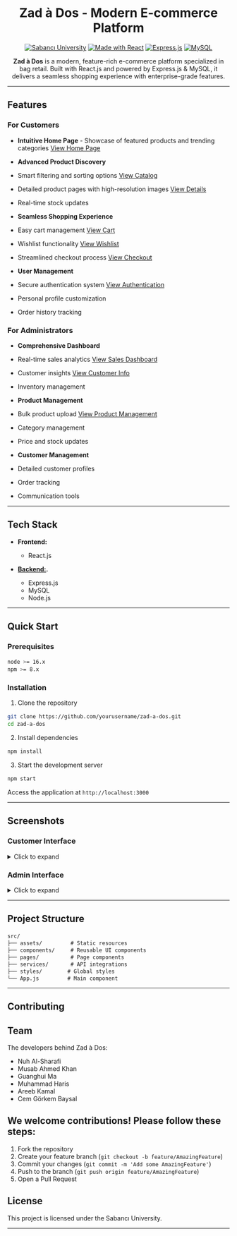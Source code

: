 <div align="center">

# Zad à Dos - Modern E-commerce Platform

[![Sabancı University](https://img.shields.io/badge/Sabancı-University-blue.svg)](https://www.sabanciuniv.edu/en)
[![Made with React](https://img.shields.io/badge/React-20232A?style=for-the-badge&logo=react&logoColor=61DAFB)](https://reactjs.org/)
[![Express.js](https://img.shields.io/badge/Express.js-404D59?style=for-the-badge)](https://expressjs.com/)
[![MySQL](https://img.shields.io/badge/MySQL-00000F?style=for-the-badge&logo=mysql&logoColor=white)](https://www.mysql.com/)

**Zad à Dos** is a modern, feature-rich e-commerce platform specialized in bag retail. Built with React.js and powered by Express.js & MySQL, it delivers a seamless shopping experience with enterprise-grade features.


</div>

---

## Features

### For Customers
  - **Intuitive Home Page** - Showcase of featured products and trending categories [View Home Page](#home-page)
  - **Advanced Product Discovery** 
  - Smart filtering and sorting options [View Catalog](#product-listings)
  - Detailed product pages with high-resolution images [View Details](#product-details)
  - Real-time stock updates
 
    
  - **Seamless Shopping Experience**
  - Easy cart management [View Cart](#shopping-cart)
  - Wishlist functionality [View Wishlist](#wishlist)
  - Streamlined checkout process [View Checkout](#checkout)
 
    
  -  **User Management**
  - Secure authentication system [View Authentication](#authentication)
  - Personal profile customization
  - Order history tracking

### For Administrators
  - **Comprehensive Dashboard**
  - Real-time sales analytics [View Sales Dashboard](#sales-dashboard)
  - Customer insights [View Customer Info](#customer-management)
  - Inventory management

    
  - **Product Management**
  - Bulk product upload [View Product Management](#product-management)
  - Category management
  - Price and stock updates
    
  - **Customer Management**
  - Detailed customer profiles
  - Order tracking
  - Communication tools

---

## Tech Stack

- **Frontend:**
  - React.js

- **[Backend:](https://github.com/pishmish/laback).**
  - Express.js
  - MySQL
  - Node.js

---

## Quick Start

### Prerequisites

```bash
node >= 16.x
npm >= 8.x
```

### Installation

1. Clone the repository
```bash
git clone https://github.com/yourusername/zad-a-dos.git
cd zad-a-dos
```

2. Install dependencies
```bash
npm install
```

3. Start the development server
```bash
npm start
```

Access the application at `http://localhost:3000`

---

## Screenshots

### Customer Interface

<details>
<summary>Click to expand</summary>

#### Home Page
![Home Page](./screenshots/SS/home_page.JPG)
*Engaging landing page with featured products and categories*

#### Product Listings
![Product Listings](./screenshots/SS/Product_listings.JPG)
*Comprehensive product catalog with advanced filtering*

#### Product Details
![Product Details](./screenshots/SS/Product_details.JPG)
*Detailed product information with high-resolution images*

#### Shopping Cart
![Shopping Cart](./screenshots/SS/cart.jpg)
*Intuitive cart management system*

#### Wishlist
![Wishlist](./screenshots/SS/wishlist.jpg)
*Personal wishlist for saved items*

#### Authentication
![Login Page](./screenshots/SS/login.JPG)
*Secure user login system*

![Sign-Up Page](./screenshots/SS/signup.JPG)
*User-friendly registration process*

#### Checkout
![Checkout](./screenshots/SS/checkout.JPG)
*Streamlined checkout experience*
</details>

### Admin Interface

<details>
<summary>Click to expand</summary>

#### Sales Dashboard
![Sales Overview](./screenshots/SS/Sales_Overview.JPG)
*Comprehensive sales analytics and reporting*

#### Product Management
![Manage Products](./screenshots/SS/Manage_Products.JPG)
*Advanced product management interface*

#### Customer Management
![Customer Info](./screenshots/SS/customer_info.JPG)
*Detailed customer insights and management*
</details>

---

## Project Structure

```
src/
├── assets/         # Static resources
├── components/     # Reusable UI components
├── pages/          # Page components
├── services/       # API integrations
├── styles/        # Global styles
└── App.js         # Main component
```

---
## Contributing

## Team

The developers behind Zad à Dos:

- Nuh Al-Sharafi 
- Musab Ahmed Khan 
- Guanghui Ma 
- Muhammad Haris 
- Areeb Kamal 
- Cem Görkem Baysal

## We welcome contributions! Please follow these steps:

1. Fork the repository
2. Create your feature branch (`git checkout -b feature/AmazingFeature`)
3. Commit your changes (`git commit -m 'Add some AmazingFeature'`)
4. Push to the branch (`git push origin feature/AmazingFeature`)
5. Open a Pull Request

## License

This project is licensed under the Sabancı University.

---

